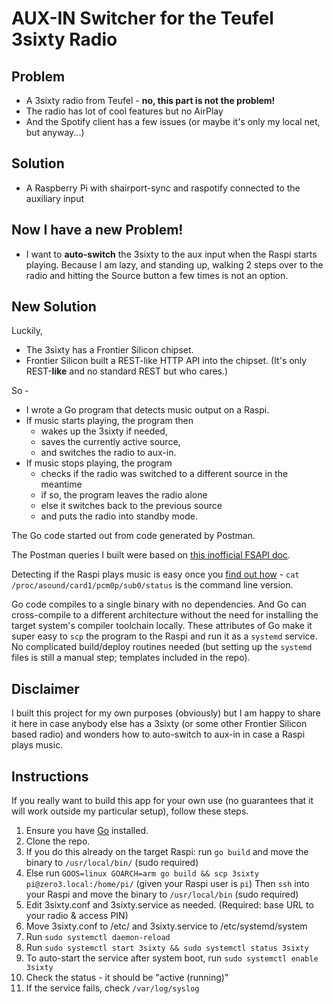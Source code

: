 # AUX-IN Switcher for the Teufel 3sixty Radio

## Problem

- A 3sixty radio from Teufel - **no, this part is not the problem!**
- The radio has lot of cool features but no AirPlay
- And the Spotify client has a few issues (or maybe it's only my local net, but anyway...)

## Solution

- A Raspberry Pi with shairport-sync and raspotify connected to the auxiliary input

## Now I have a new Problem!

- I want to **auto-switch** the 3sixty to the aux input when the Raspi starts playing. Because I am lazy, and standing up, walking 2 steps over to the radio and hitting the Source button a few times is not an option.

## New Solution

Luckily,

- The 3sixty has a Frontier Silicon chipset.
- Frontier Silicon built a REST-like HTTP API into the chipset. (It's only REST-**like** and no standard REST but who cares.)

So - 

- I wrote a Go program that detects music output on a Raspi.
- If music starts playing, the program then 
  - wakes up the 3sixty if needed,
  - saves the currently active source, 
  - and switches the radio to aux-in.
- If music stops playing, the program
  - checks if the radio was switched to a different source in the meantime
  - if so, the program leaves the radio alone
  - else it switches back to the previous source
  - and puts the radio into standby mode.

The Go code started out from code generated by Postman.

The Postman queries I built were based on [this inofficial FSAPI doc](https://github.com/flammy/fsapi/blob/master/FSAPI.md).

Detecting if the Raspi plays music is easy once you [find out how]((https://howchoo.com/linux/how-to-detect-that-audio-is-currently-being-output-in-linux-and-use-it-to-call-a-program#create-an-audio-output-monitor-script)) - `cat /proc/asound/card1/pcm0p/sub0/status` is the command line version. 

Go code compiles to a single binary with no dependencies. And Go can cross-compile to a different architecture without the need for installing the target system's compiler toolchain locally. These attributes of Go make it super easy to `scp` the program to the Raspi and run it as a `systemd` service. No complicated build/deploy routines needed (but setting up the `systemd` files is still a manual step; templates included in the repo). 

## Disclaimer

I built this project for my own purposes (obviously) but I am happy to share it here in case anybody else has a 3sixty (or some other Frontier Silicon based radio) and wonders how to auto-switch to aux-in in case a Raspi plays music.

## Instructions

If you really want to build this app for your own use (no guarantees that it will work outside my particular setup), follow these steps.

1. Ensure you have [Go](https://go.dev) installed.
2. Clone the repo.
3. If you do this already on the target Raspi: run `go build` and move the binary to `/usr/local/bin/` (sudo required)
4. Else run `GOOS=linux GOARCH=arm go build && scp 3sixty pi@zero3.local:/home/pi/` (given your Raspi user is `pi`)
   Then `ssh` into your Raspi and move the binary to `/usr/local/bin` (sudo required)
5. Edit 3sixty.conf and 3sixty.service as needed. (Required: base URL to your radio & access PIN)
6. Move 3sixty.conf to /etc/ and 3sixty.service to /etc/systemd/system
7. Run `sudo systemctl daemon-reload` 
8. Run `sudo systemctl start 3sixty && sudo systemctl status 3sixty`
9. To auto-start the service after system boot, run `sudo systemctl enable 3sixty`
10. Check the status - it should be "active (running)"
11. If the service fails, check `/var/log/syslog`  

